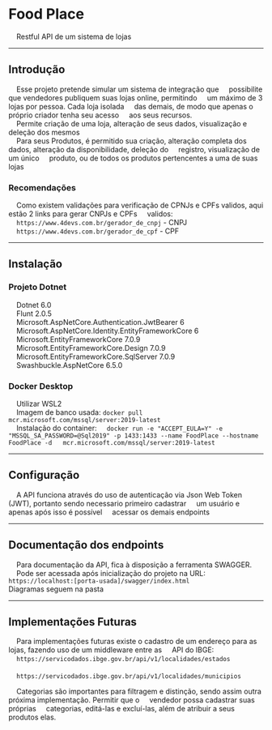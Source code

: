 <h1>Food Place</h1>
<p>
    Restful API de um sistema de lojas
</p>
<hr>
<h2>Introdução</h2>
<p>
    Esse projeto pretende simular um sistema de integração que
    possibilite que vendedores publiquem suas lojas online, permitindo
    um máximo de 3 lojas por pessoa. Cada loja isolada
    das demais, de modo que apenas o próprio criador tenha seu acesso
    aos seus recursos. <br>
    Permite criação de uma loja, alteração de seus dados, visualização e deleção dos mesmos<br>
    Para seus Produtos, é permitido sua criação, alteração completa dos dados, alteração da disponibilidade, deleção do
    registro, visualização de um único
    produto, ou de todos os produtos pertencentes a uma de suas lojas
</p>
<h3>Recomendações</h3>
<p>
    Como existem validações para verificação de CPNJs e CPFs validos, aqui estão 2 links para gerar CNPJs e CPFs
    validos: <br>
    <code>https://www.4devs.com.br/gerador_de_cnpj</code> - CNPJ <br>
    <code>https://www.4devs.com.br/gerador_de_cpf</code> - CPF <br>
</p>
<hr>
<h2>Instalação</h2>
<h3>Projeto Dotnet</h3>
<p>
    Dotnet 6.0 <br>
    Flunt 2.0.5 <br>
    Microsoft.AspNetCore.Authentication.JwtBearer 6 <br>
    Microsoft.AspNetCore.Identity.EntityFrameworkCore 6 <br>
    Microsoft.EntityFrameworkCore 7.0.9 <br>
    Microsoft.EntityFrameworkCore.Design 7.0.9 <br>
    Microsoft.EntityFrameworkCore.SqlServer 7.0.9 <br>
    Swashbuckle.AspNetCore 6.5.0 <br>
</p>
<h3>Docker Desktop</h3>
<p>
    Utilizar WSL2 <br>
    Imagem de banco usada: <code>docker pull mcr.microsoft.com/mssql/server:2019-latest</code> <br>
    Instalação do container:
    <code>docker run -e "ACCEPT_EULA=Y" -e "MSSQL_SA_PASSWORD=@Sql2019" -p 1433:1433 --name FoodPlace --hostname FoodPlace -d   mcr.microsoft.com/mssql/server:2019-latest</code>
</p>
<hr/>
<h2>Configuração</h2>
<p>
    A API funciona através do uso de autenticação via Json Web Token (JWT), portanto sendo necessario primeiro cadastrar
    um usuário e apenas após isso é possível
    acessar os demais endpoints
</p>
<hr/>
<h2>Documentação dos endpoints</h2>
<p>
    Para documentação da API, fica à disposição a ferramenta SWAGGER. <br>
    Pode ser acessada após inicialização do projeto na URL:
    <code>https://localhost:[porta-usada]/swagger/index.html</code> <br>
    Diagramas seguem na pasta 
</p>
<hr/>
<h2>Implementações Futuras</h2>
<p>
    Para implementações futuras existe o cadastro de um endereço para as lojas, fazendo uso de um middleware entre as
    API do IBGE: <br>
    
      <code>https://servicodados.ibge.gov.br/api/v1/localidades/estados<br></code><br>
      <code>https://servicodados.ibge.gov.br/api/v1/localidades/municipios<br></code>
    
    Categorias são importantes para filtragem e distinção, sendo assim outra próxima implementação. Permitir que o
    vendedor possa cadastrar suas próprias
    categorias, editá-las e excluí-las, além de atribuir a seus produtos elas.
</p>
